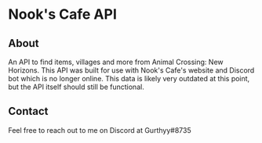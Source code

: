# Nook's Cafe API

## About

An API to find items, villages and more from Animal Crossing: New Horizons. This API was built for use with Nook's Cafe's website and Discord bot which is no longer online.  This data is likely very outdated at this point, but the API itself should still be functional.

## Contact

Feel free to reach out to me on Discord at Gurthyy#8735
